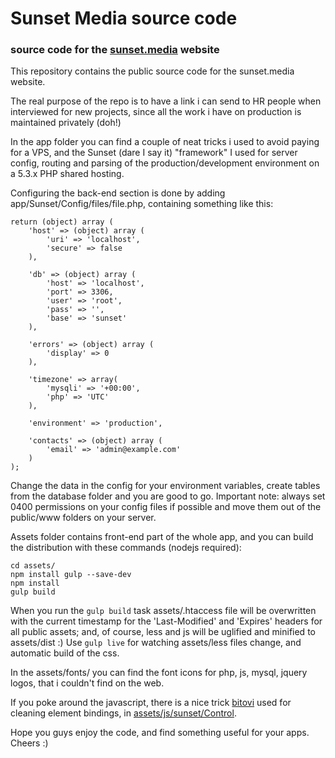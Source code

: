 # Sunset Media source code

### source code for the [sunset.media](https://sunset.media/) website

This repository contains the public source code for the sunset.media website.

The real purpose of the repo is to have a link i can send to HR people when interviewed for new projects, since all the work i have on production is maintained privately (doh!)

In the app folder you can find a couple of neat tricks i used to avoid paying for a VPS, and the Sunset (dare I say it) "framework" I used for server config, routing and parsing of the production/development environment on a 5.3.x PHP shared hosting.

Configuring the back-end section is done by adding app/Sunset/Config/files/file.php, containing something like this:

```
return (object) array (
	'host' => (object) array (
		'uri' => 'localhost',
		'secure' => false
	),

	'db' => (object) array (
		'host' => 'localhost',
		'port' => 3306,
		'user' => 'root',
		'pass' => '',
		'base' => 'sunset'
	),

	'errors' => (object) array (
		'display' => 0
	),

	'timezone' => array(
		'mysqli' => '+00:00',
		'php' => 'UTC'
	),

	'environment' => 'production',

	'contacts' => (object) array (
		'email' => 'admin@example.com'
	)
);
```
Change the data in the config for your environment variables, create tables from the database folder and you are good to go.
Important note: always set 0400 permissions on your config files if possible and move them out of the public/www folders on your server.


Assets folder contains front-end part of the whole app, and you can build the distribution with these commands (nodejs required):

```
cd assets/
npm install gulp --save-dev
npm install
gulp build
```

When you run the `gulp build` task assets/.htaccess file will be overwritten with the current timestamp for the 'Last-Modified' and 'Expires' headers for all public assets; and, of course, less and js will be uglified and minified to assets/dist :)
Use `gulp live` for watching assets/less files change, and automatic build of the css.

In the assets/fonts/ you can find the font icons for php, js, mysql, jquery logos, that i couldn't find on the web.

If you poke around the javascript, there is a nice trick [bitovi](https://github.com/bitovi/canjs) used for cleaning element bindings, in [assets/js/sunset/Control](https://github.com/zuluf/sunset.media/tree/master/assets/js/sunset/Control).

Hope you guys enjoy the code, and find something useful for your apps.
Cheers :)

